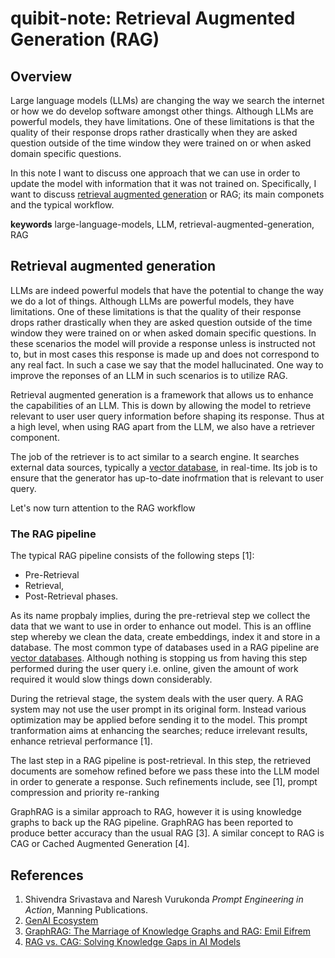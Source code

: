 # quibit-note: Retrieval Augmented Generation (RAG)

## Overview

Large language models (LLMs) are changing the way we search the internet or how we do
develop software amongst other things. Although LLMs  are powerful models, they have limitations.
One of these limitations is that the quality of their response drops rather drastically when they are 
asked question outside of the time window they were trained on or when asked domain specific questions.

In this note I want to discuss one approach that we can use in order to update the model
with information that it was not trained on. 
Specifically, I want to discuss <a href="https://en.wikipedia.org/wiki/Retrieval-augmented_generation">retrieval augmented generation</a> or RAG; its main componets and
the typical workflow.

**keywords** large-language-models, LLM, retrieval-augmented-generation, RAG


## Retrieval augmented generation 


LLMs are indeed powerful models that have the potential to  change the way we do a lot of things.
Although LLMs  are powerful models, they have limitations.
One of these limitations is that the quality of their response drops rather drastically when they are 
asked question outside of the time window they were trained on or when asked domain specific questions.
In these scenarios the model will provide a response unless is instructed not to, but in most cases
this response is made up and does not correspond to any real fact. In such a case we say that the model hallucinated.
One way to improve the reponses of an LLM in such scenarios is to utilize RAG.

Retrieval augmented generation is a framework that allows us to enhance the capabilities of an LLM.
This is down by allowing the model to retrieve relevant to user user query information before shaping its response.
Thus  at a high level, when using RAG apart from the LLM, we also have a retriever component.

The job of the retriever is to act similar to a search engine. It searches external data sources, 
typically a <a href="https://en.wikipedia.org/wiki/Vector_database">vector database</a>, in real-time.
Its job is to ensure that the generator has up-to-date inofrmation that is relevant to user query.

Let's now turn attention to the RAG workflow

### The RAG pipeline

The typical RAG pipeline consists of the following steps [1]:

- Pre-Retrieval 
- Retrieval, 
- Post-Retrieval phases. 

As its name propbaly implies, during the pre-retrieval step we collect the data that we want to use in order to enhance out model.
This is an offline step whereby we clean the data, create embeddings, index it and store in a database. The most common type
of databases used in a RAG pipeline are <a href="https://en.wikipedia.org/wiki/Vector_database">vector databases</a>. 
Although nothing is stopping us from having this step performed during the user query i.e. online, given the amount of work required it would slow things down
considerably.

During the retrieval stage, the system deals with the user query. A RAG system may not use the user prompt in its original form.
Instead various optimization may be applied before sending it to the model. This prompt tranformation aims at enhancing the searches; reduce irrelevant results, enhance retrieval performance [1]. 

The last step in a RAG pipeline is  post-retrieval. In this step, the retrieved documents are somehow refined before we pass these into the LLM model in order to generate a response.
Such refinements include, see [1], prompt compression and priority re-ranking


GraphRAG is a similar approach to RAG, however it is using knowledge graphs to back up the RAG pipeline. GraphRAG has been reported to produce
better accuracy than the usual RAG [3]. A similar concept to RAG is CAG or Cached Augmented Generation [4].




## References

1. Shivendra Srivastava and Naresh Vurukonda _Prompt Engineering in Action_, Manning Publications.
2. <a href="https://neo4j.com/labs/genai-ecosystem/">GenAI Ecosystem</a>
3. <a href="https://www.youtube.com/watch?v=knDDGYHnnSI">GraphRAG: The Marriage of Knowledge Graphs and RAG: Emil Eifrem</a>
4. <a href="https://www.youtube.com/watch?v=HdafI0t3sEY">RAG vs. CAG: Solving Knowledge Gaps in AI Models</a>
